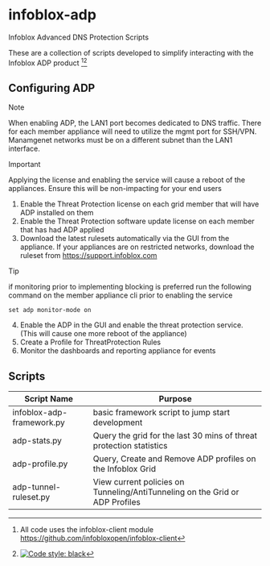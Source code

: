 # infoblox-adp
Infoblox Advanced DNS Protection Scripts

These are a collection of scripts developed to simplify interacting with the Infoblox ADP product [^1][^2]

## Configuring ADP
>[!NOTE]
>When enabling ADP, the LAN1 port becomes dedicated to DNS traffic. There for each member appliance will need to utilize the mgmt port for SSH/VPN. Manamgenet networks must be on a different subnet than the LAN1 interface.

>[!IMPORTANT]
>Applying the license and enabling the service will cause a reboot of the appliances. Ensure this will be non-impacting for your end users

1. Enable the Threat Protection license on each grid member that will have ADP installed on them
2. Enable the Threat Protection software update license on each member that has had ADP applied
3. Download the latest rulesets automatically via the GUI from the appliance. If your appliances are on restricted networks, download the ruleset from https://support.infoblox.com
>[!TIP]
>if monitoring prior to implementing blocking is preferred run the following command on the member appliance cli prior to enabling the service
```
set adp monitor-mode on
```
4. Enable the ADP in the GUI and enable the threat protection service. (This will cause one more reboot of the appliance)
5. Create a Profile for ThreatProtection Rules
6. Monitor the dashboards and reporting appliance for events

## Scripts
| Script Name | Purpose |
| ------------ | -----------------|
| infoblox-adp-framework.py | basic framework script to jump start development |
| adp-stats.py | Query the grid for the last 30 mins of threat protection statistics |
| adp-profile.py | Query, Create and Remove ADP profiles on the Infoblox Grid |
| adp-tunnel-ruleset.py  | View current policies on Tunneling/AntiTunneling on the Grid or ADP Profiles |

[^1]: All code uses the infoblox-client module https://github.com/infobloxopen/infoblox-client
[^2]: [![Code style: black](https://img.shields.io/badge/code%20style-black-000000.svg)](https://github.com/psf/black)
